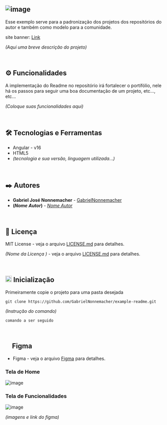 ![image](https://github.com/GabrielNonnemacher/example-readme/assets/87139289/61311d06-221b-4678-9ec8-7b96ef84d743)
-----

Esse exemplo serve para a padronização dos projetos dos repositórios do autor e também como modelo para a comunidade.


site banner: [Link](https://laravelcollective.com/tools/banner)

*(Aqui uma breve descrição do projeto)*

<br/>

## ⚙️ Funcionalidades

A implementação do Readme no repositório irá fortalecer o portifólio, nele há os passos para seguir uma boa documentação de um projeto, etc..., etc...

*(Coloque suas funcionalidades aqui)*

<br/>

## 🛠️ Tecnologias e Ferramentas

* Angular - v16
* HTML5
* *(tecnologia e sua versão, linguagem utilizada...)*
  
<br/>

## ✒️ Autores

* **Gabriel José Nonnemacher** - [GabrielNonnemacher](https://github.com/GabrielNonnemacher)
* **(*Nome Autor*)** - [*Nome Autor*](Link)

<br/>

## 📄 Licença

MIT License - veja o arquivo [LICENSE.md](https://github.com/GabrielNonnemacher/example-readme/licenca) para detalhes.

*(Nome da Licença )* - veja o arquivo [LICENSE.md](https://github.com/(****adicionar_seu_usuario_do_github****)/(****nome_do_projeto****)/licenca) para detalhes.

<br/>

## <img height="20px" src="https://cdn-icons-png.flaticon.com/512/352/352163.png"> Inicialização

Primeiramente copie o projeto para uma pasta desejada
```
git clone https://github.com/GabrielNonnemacher/example-readme.git
```
*(Instrução do comando)*
```
comando a ser seguido
```

<br/>

## <img height="16px" src="https://upload.wikimedia.org/wikipedia/commons/thumb/3/33/Figma-logo.svg/1667px-Figma-logo.svg.png"> Figma

* Figma - veja o arquivo [Figma](https://www.figma.com) para detalhes.

### Tela de Home
![image](https://github.com/GabrielNonnemacher/example-readme/assets/87139289/cf77cb25-f8b2-435e-91c5-b1d65d1af62f)

### Tela de Funcionalidades
![image](https://github.com/GabrielNonnemacher/example-readme/assets/87139289/cf77cb25-f8b2-435e-91c5-b1d65d1af62f)


*(imagens e link do figma)*
